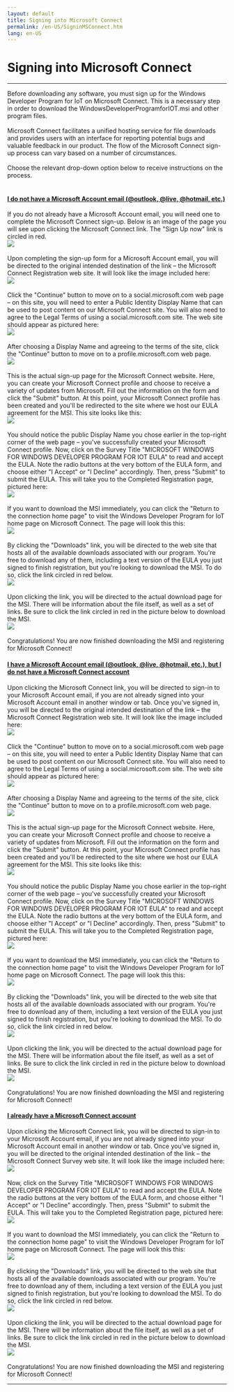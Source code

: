 ```yaml
---
layout: default
title: Signing into Microsoft Connect
permalink: /en-US/SigninMSConnect.htm
lang: en-US
---
```


<h1>Signing into Microsoft Connect</h1>
<hr/>
Before downloading any software, you must sign up for the Windows Developer Program for IoT on Microsoft Connect. This is a necessary step in order to download the WindowsDeveloperProgramforIOT.msi and other program files.
<br/><br/>
Microsoft Connect facilitates a unified hosting service for file downloads and provides users with an interface for reporting potential bugs and valuable feedback in our product. The flow of the Microsoft Connect sign-up process can vary based on a number of circumstances.
<br/><br/>
Choose the relevant drop-down option below to receive instructions on the process.
<br/><br/>

<div class="panel-group" id="accordion">
<div class="panel panel-default">
    <div class="panel-heading">
    <h4 class="panel-title">
        <a data-toggle="collapse" data-parent="#accordion" href="#collapseOne">
        I do not have a Microsoft Account email (@outlook, @live, @hotmail, etc.)
        </a>
    </h4>
    </div>
    <div id="collapseOne" class="panel-collapse collapse">
    <div class="panel-body">
        If you do not already have a Microsoft Account email, you will need one to complete the Microsoft Connect sign-up. Below is an image of the page you will see upon clicking the Microsoft Connect link. The "Sign Up now" link is circled in red.
	    <br/><img src="{{site.baseurl}}/Resources/images/MSConnectSignup.png"><br/><br/>
        Upon completing the sign-up form for a Microsoft Account email, you will be directed to the original intended destination of the link – the Microsoft Connect Registration web site.  It will look like the image included here:
        <br/><img src="{{site.baseurl}}/Resources/images/MSConnectRegistration.png"><br/><br/>
        Click the "Continue" button to move on to a social.microsoft.com web page – on this site, you will need to enter a Public Identity Display Name that can be used to post content on our Microsoft Connect site.  You will also need to agree to the Legal Terms of using a social.microsoft.com site.  The web site should appear as pictured here:
        <br/><img src="{{site.baseurl}}/Resources/images/MSConnectCreateProfile.png"><br/><br/>
        After choosing a Display Name and agreeing to the terms of the site, click the "Continue" button to move on to a profile.microsoft.com web page.
        <br/><img src="{{site.baseurl}}/Resources/images/MSConnectProfileRegister.png"><br/><br/>
        This is the actual sign-up page for the Microsoft Connect website.  Here, you can create your Microsoft Connect profile and choose to receive a variety of updates from Microsoft.  Fill out the information on the form and click the "Submit" button.  At this point, your Microsoft Connect profile has been created and you'll be redirected to the site where we host our EULA agreement for the MSI.  This site looks like this:
        <br/><img src="{{site.baseurl}}/Resources/images/MSConnectSurvey.png"><br/><br/>
	    You should notice the public Display Name you chose earlier in the top-right corner of the web page – you've successfully created your Microsoft Connect profile.  Now, click on the Survey Title "MICROSOFT WINDOWS FOR WINDOWS DEVELOPER PROGRAM FOR IOT EULA" to read and accept the EULA.  Note the radio buttons at the very bottom of the EULA form, and choose either "I Accept" or "I Decline" accordingly.  Then, press "Submit" to submit the EULA.  This will take you to the Completed Registration page, pictured here:
        <br/><img src="{{site.baseurl}}/Resources/images/MSConnectEULAThankYou.png"><br/><br/>
        If you want to download the MSI immediately, you can click the "Return to the connection home page" to visit the Windows Developer Program for IoT home page on Microsoft Connect.  The page will look this this:
        <br/><img src="{{site.baseurl}}/Resources/images/MSConnectWOD.png"><br/><br/>
	    By clicking the "Downloads" link, you will be directed to the web site that hosts all of the available downloads associated with our program.  You're free to download any of them, including a text version of the EULA you just signed to finish registration, but you're looking to download the MSI.  To do so, click the link circled in red below.
        <br/><img src="{{site.baseurl}}/Resources/images/MSConnectDownload.png"><br/><br/>
	    Upon clicking the link, you will be directed to the actual download page for the MSI.  There will be information about the file itself, as well as a set of links.  Be sure to click the link circled in red in the picture below to download the MSI.
	    <br/><img src="{{site.baseurl}}/Resources/images/ConnectDownloadClarification.png"><br/><br/>
        Congratulations! You are now finished downloading the MSI and registering for Microsoft Connect!
    </div>
    </div>
</div>
<div class="panel panel-default">
    <div class="panel-heading">
    <h4 class="panel-title">
        <a data-toggle="collapse" data-parent="#accordion" href="#collapseTwo">
        I have a Microsoft Account email (@outlook, @live, @hotmail, etc.), but I do not have a Microsoft Connect account
        </a>
    </h4>
    </div>
    <div id="collapseTwo" class="panel-collapse collapse">
    <div class="panel-body">
	    Upon clicking the Microsoft Connect link, you will be directed to sign-in to your Microsoft Account email, if you are not already signed into your Microsoft Account email in another window or tab. Once you've signed in, you will be directed to the original intended destination of the link – the Microsoft Connect Registration web site. It will look like the image included here:
		<br/><img src="{{site.baseurl}}/Resources/images/MSConnectRegistration.png"><br/><br/>
		Click the "Continue" button to move on to a social.microsoft.com web page – on this site, you will need to enter a Public Identity Display Name that can be used to post content on our Microsoft Connect site. You will also need to agree to the Legal Terms of using a social.microsoft.com site. The web site should appear as pictured here:
        <br/><img src="{{site.baseurl}}/Resources/images/MSConnectCreateProfile.png"><br/><br/>
        After choosing a Display Name and agreeing to the terms of the site, click the "Continue" button to move on to a profile.microsoft.com web page.
        <br/><img src="{{site.baseurl}}/Resources/images/MSConnectProfileRegister.png"><br/><br/>
        This is the actual sign-up page for the Microsoft Connect website.  Here, you can create your Microsoft Connect profile and choose to receive a variety of updates from Microsoft.  Fill out the information on the form and click the "Submit" button.  At this point, your Microsoft Connect profile has been created and you'll be redirected to the site where we host our EULA agreement for the MSI.  This site looks like this:
        <br/><img src="{{site.baseurl}}/Resources/images/MSConnectSurvey.png"><br/><br/>
	    You should notice the public Display Name you chose earlier in the top-right corner of the web page – you've successfully created your Microsoft Connect profile.  Now, click on the Survey Title "MICROSOFT WINDOWS FOR WINDOWS DEVELOPER PROGRAM FOR IOT EULA" to read and accept the EULA.  Note the radio buttons at the very bottom of the EULA form, and choose either "I Accept" or "I Decline" accordingly.  Then, press "Submit" to submit the EULA.  This will take you to the Completed Registration page, pictured here:
        <br/><img src="{{site.baseurl}}/Resources/images/MSConnectEULAThankYou.png"><br/><br/>
        If you want to download the MSI immediately, you can click the "Return to the connection home page" to visit the Windows Developer Program for IoT home page on Microsoft Connect.  The page will look this this:
        <br/><img src="{{site.baseurl}}/Resources/images/MSConnectWOD.png"><br/><br/>
	    By clicking the "Downloads" link, you will be directed to the web site that hosts all of the available downloads associated with our program.  You're free to download any of them, including a text version of the EULA you just signed to finish registration, but you're looking to download the MSI.  To do so, click the link circled in red below.
        <br/><img src="{{site.baseurl}}/Resources/images/MSConnectDownload.png"><br/><br/>
	    Upon clicking the link, you will be directed to the actual download page for the MSI.  There will be information about the file itself, as well as a set of links.  Be sure to click the link circled in red in the picture below to download the MSI.
	    <br/><img src="{{site.baseurl}}/Resources/images/ConnectDownloadClarification.png"><br/><br/>
        Congratulations! You are now finished downloading the MSI and registering for Microsoft Connect!
    </div>
    </div>
</div>
<div class="panel panel-default">
    <div class="panel-heading">
    <h4 class="panel-title">
        <a data-toggle="collapse" data-parent="#accordion" href="#collapseThree">
        I already have a Microsoft Connect account
        </a>
    </h4>
    </div>
    <div id="collapseThree" class="panel-collapse collapse">
    <div class="panel-body">
		Upon clicking the Microsoft Connect link, you will be directed to sign-in to your Microsoft Account email, if you are not already signed into your Microsoft Account email in another window or tab. Once you've signed in, you will be directed to the original intended destination of the link – the Microsoft Connect Survey web site. It will look like the image included here:
		<br/><img src="{{site.baseurl}}/Resources/images/MSConnectSurvey.png"><br/><br/>
	    Now, click on the Survey Title "MICROSOFT WINDOWS FOR WINDOWS DEVELOPER PROGRAM FOR IOT EULA" to read and accept the EULA. Note the radio buttons at the very bottom of the EULA form, and choose either "I Accept" or "I Decline" accordingly. Then, press "Submit" to submit the EULA. This will take you to the Completed Registration page, pictured here:
        <br/><img src="{{site.baseurl}}/Resources/images/MSConnectEULAThankYou.png"><br/><br/>
        If you want to download the MSI immediately, you can click the "Return to the connection home page" to visit the Windows Developer Program for IoT home page on Microsoft Connect.  The page will look this this:
        <br/><img src="{{site.baseurl}}/Resources/images/MSConnectWOD.png"><br/><br/>
	    By clicking the "Downloads" link, you will be directed to the web site that hosts all of the available downloads associated with our program.  You're free to download any of them, including a text version of the EULA you just signed to finish registration, but you're looking to download the MSI.  To do so, click the link circled in red below.
        <br/><img src="{{site.baseurl}}/Resources/images/MSConnectDownload.png"><br/><br/>
	    Upon clicking the link, you will be directed to the actual download page for the MSI.  There will be information about the file itself, as well as a set of links.  Be sure to click the link circled in red in the picture below to download the MSI.
	    <br/><img src="{{site.baseurl}}/Resources/images/ConnectDownloadClarification.png"><br/><br/>
        Congratulations! You are now finished downloading the MSI and registering for Microsoft Connect!
    </div>
    </div>
</div>
</div>
<hr/>
